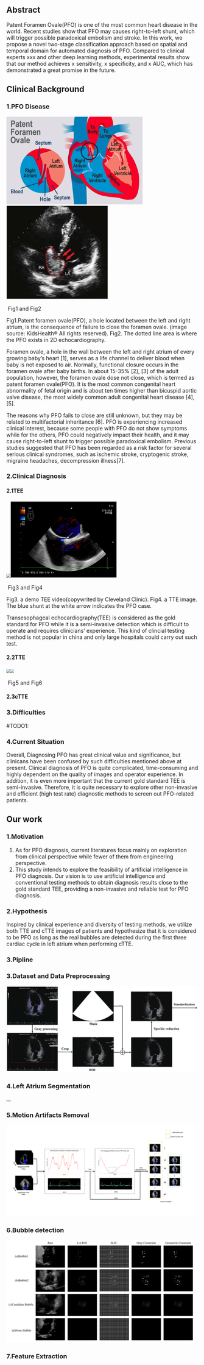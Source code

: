 

Abstract 
-------

Patent Foramen Ovale(PFO) is one of the most common heart disease in the world. Recent studies show that PFO may causes right-to-left shunt, which will trigger possible paradoxical embolism and stroke. In this work, we propose a novel two-stage classification approach based on spatial and temporal domain for automated diagnosis of PFO. Compared to clinical experts xxx and other deep learning methods, experimental results show that our method achieves x sensitivity, x specificity, and x AUC, which has demonstrated a great promise in the future.

Clinical Background 
-------

### 1.PFO Disease

​                             <img src="docs/imgs/Fig1_PFO.png" style="zoom:35%;" /><img src="docs/imgs/Fig2_clinical ultrasound PFO demo.png" style="zoom:55%;" />

​																					Fig1 and Fig2

Fig1.Patent foramen ovale(PFO), a hole located between the left and right atrium, is the consequence of failure to close the foramen ovale. (image source: KidsHealth® All rights reserved). Fig2. The dotted line area is where the PFO exists in 2D echocardiography.

Foramen ovale, a hole in the wall between the left and right atrium of every growing baby’s heart [1], serves as a life channel to deliver blood when baby is not exposed to air. Normally, functional closure occurs in the foramen ovale after baby births. In about 15-35% [2], [3] of the adult population, however, the foramen ovale dose not close, which is termed as patent foramen ovale(PFO). It is the most common congenital heart abnormality of fetal origin and is about ten times higher than bicuspid aortic valve disease, the most widely common adult congenital heart disease [4], [5].

The reasons why PFO fails to close are still unknown, but they may be related to multifactorial inheritance [6]. PFO is experiencing increased clinical interest, because some people with PFO do not show symptoms while for the others, PFO could negatively impact their health, and it may cause right-to-left shunt to trigger possible paradoxical embolism. Previous studies suggested that PFO has been regarded as a risk factor for several serious clinical syndromes, such as ischemic stroke, cryptogenic stroke, migraine headaches, decompression illness[7].

### 2.Clinical Diagnosis

#### 2.1TEE

​                              <img src="docs/imgs/Fig4_Video_TEE.mp4" style="zoom:68%;"/><img src="docs/imgs/Fig3_TEE.png" style="zoom:60%;" />

​                                                                          Fig3 and Fig4

Fig3. a demo TEE video(copywrited by Cleveland Clinic). Fig4.  a TTE image. The blue shunt at the white arrow indicates the PFO case.

Transesophageal echocardiography(TEE) is considered as the gold standard for PFO while it is a semi-invasive detection which is difficult to operate and requires clinicians’ experience.  This kind of clincial testing method is not popular in china and only large hospitals could carry out such test.



#### 2.2TTE

​                              <img src="docs/imgs/Fig4_TTE.gif" style="zoom:68%;" /><img src="docs/imgs/Fig5_TTE.png" style="zoom:60%;" />

​                                                                          Fig5 and Fig6





#### 2.3cTTE



### 3.Difficulties



#TODO1:



### 4.Current Situation

Overall, Diagnosing PFO has great clinical value and significance, but clinicans have been confused by such difficulties mentioned above at present. Clinical diagnosis of PFO is quite complicated, time-consuming and highly dependent on the quality of images and operator experience. In addition, it is even more important that the current gold standard TEE is semi-invasive. Therefore, it is quite necessary to explore other non-invasive and efficient (high test rate) diagnostic methods to screen out PFO-related patients. 



## Our work

### 1.Motivation

1) As for PFO diagnosis, current literatures focus mainly on exploration from clinical perspective while fewer of them from engineering perspective.
2) This study intends to explore the feasibility of artificial intelligence in PFO diagnosis. Our vision is to use artificial intelligence and conventional testing methods to obtain diagnosis results close to the gold standard TEE, providing a non-invasive and reliable test for PFO diagnosis.

### 2.Hypothesis

Inspired by clinical experience and diversity of testing methods, we utilize both TTE and cTTE images of patients and hypothesize that it is considered to be PFO as long as the real bubbles are detected during the first three cardiac cycle in left atrium when performing cTTE.

### 3.Pipline



### 3.Dataset and Data Preprocessing

<img src="docs/imgs/preprocessing.pdf" style="zoom:68%;" />

### 4.Left Atrium Segmentation

​    <img src="docs/imgs/Video_bubble_viusalization_good.mp4" style="zoom:25%;" /><img src="docs/imgs/Video_bubble_viusalization_excellent.mp4" style="zoom:25%;" /><img src="docs/imgs/Video_bubble_viusalization_bad.mp4" style="zoom:25%;" />

### 5.Motion Artifacts Removal

<img src="docs/imgs/Motion artifacts removal.pdf" style="zoom:80%;" />

### 6.Bubble detection

<img src="docs/imgs/Fig_SLIC.pdf" style="zoom:150%;" />

### 7.Feature Extraction
















